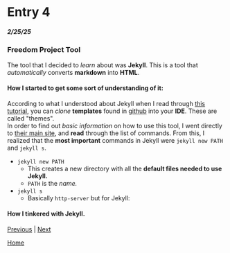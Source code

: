 # Entry 4
##### 2/25/25

### Freedom Project Tool
The tool that I decided to _learn_ about was **Jekyll**. This is a tool that _automatically_ converts **markdown** into **HTML**.  
#### How I started to get some sort of understanding of it:
According to what I understood about Jekyll when I read through [this tutorial](https://kinsta.com/blog/jekyll-static-site/), you can _clone_ **templates** found in [github](https://github.com/) into your **IDE**. These are called "themes".   
In order to find out _basic information_ on how to use this tool, I went directly to [their main site](https://jekyllrb.com/docs/usage/), and **read** through the list of commands. From this, I realized that the **most important** 
commands in Jekyll were `jekyll new PATH` and `jekyll s`.
* `jekyll new PATH`
  * This creates a new directory with all the **default files needed to use Jekyll.**
  * `PATH` is the _name._
* `jekyll s`
  * Basically `http-server` but for Jekyll:
#### How I tinkered with Jekyll.

[Previous](entry03.md) | [Next](entry05.md)

[Home](../README.md)
